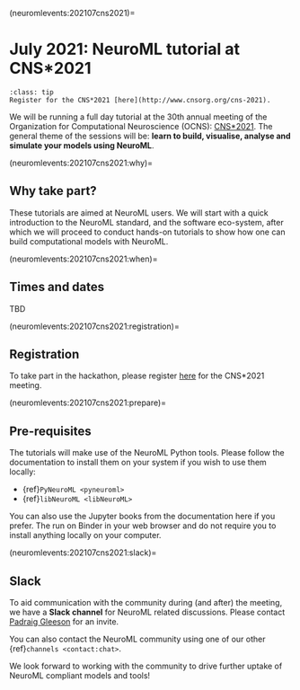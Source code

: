 (neuromlevents:202107cns2021)=
# July 2021: NeuroML tutorial at CNS*2021

```{admonition} Register for the 30th Annual meeting of the Organization for Computational Neurosciences (OCNS).
:class: tip
Register for the CNS*2021 [here](http://www.cnsorg.org/cns-2021).
```

We will be running a full day tutorial at the 30th annual meeting of the Organization for Computational Neuroscience (OCNS): [CNS*2021](https://www.cnsorg.org/cns-2021).
The general theme of the sessions will be: **learn to build, visualise, analyse and simulate your models using NeuroML**.

(neuromlevents:202107cns2021:why)=
## Why take part?

These tutorials are aimed at NeuroML users.
We will start with a quick introduction to the NeuroML standard, and the software eco-system, after which we will proceed to conduct hands-on tutorials to show how one can build computational models with NeuroML.

(neuromlevents:202107cns2021:when)=
## Times and dates

TBD

(neuromlevents:202107cns2021:registration)=
## Registration

To take part in the hackathon, please register [here](https://www.cnsorg.org/cns-2021) for the CNS*2021 meeting.

(neuromlevents:202107cns2021:prepare)=
## Pre-requisites

The tutorials will make use of the NeuroML Python tools.
Please follow the documentation to install them on your system if you wish to use them locally:

- {ref}`PyNeuroML <pyneuroml>`
- {ref}`libNeuroML <libNeuroML>`

You can also use the Jupyter books from the documentation here if you prefer.
The run on Binder in your web browser and do not require you to install anything locally on your computer.


(neuromlevents:202107cns2021:slack)=
## Slack

To aid communication with the community during (and after) the meeting, we have a **Slack channel** for NeuroML related discussions.
Please contact [Padraig Gleeson](mailto:p_DOT_gleeson_AT_ucl.ac.uk) for an invite.

You can also contact the NeuroML community using one of our other {ref}`channels <contact:chat>`.

We look forward to working with the community to drive further uptake of NeuroML compliant models and tools!
